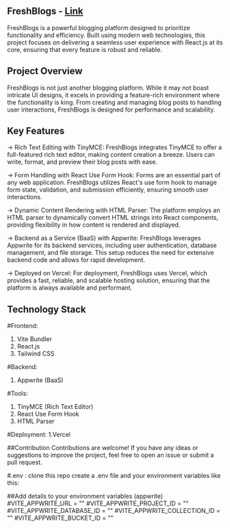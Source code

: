 ## FreshBlogs - [Link](https://fresh-blogs.vercel.app/)
FreshBlogs is a powerful blogging platform designed to prioritize functionality and efficiency. Built using modern web technologies, this project focuses on delivering a seamless user experience with React.js at its core, ensuring that every feature is robust and reliable.

## Project Overview
FreshBlogs is not just another blogging platform. While it may not boast intricate UI designs, it excels in providing a feature-rich environment where the functionality is king. From creating and managing blog posts to handling user interactions, FreshBlogs is designed for performance and scalability.

## Key Features
-> Rich Text Editing with TinyMCE: FreshBlogs integrates TinyMCE to offer a full-featured rich text editor, making content creation a breeze. Users can write, format, and preview their blog posts with ease.

-> Form Handling with React Use Form Hook: Forms are an essential part of any web application. FreshBlogs utilizes React's use form hook to manage form state, validation, and submission efficiently, ensuring smooth user interactions.

-> Dynamic Content Rendering with HTML Parser: The platform employs an HTML parser to dynamically convert HTML strings into React components, providing flexibility in how content is rendered and displayed.

-> Backend as a Service (BaaS) with Appwrite: FreshBlogs leverages Appwrite for its backend services, including user authentication, database management, and file storage. This setup reduces the need for extensive backend code and allows for rapid development.

-> Deployed on Vercel: For deployment, FreshBlogs uses Vercel, which provides a fast, reliable, and scalable hosting solution, ensuring that the platform is always available and performant.

## Technology Stack

#Frontend:
1. Vite Bundler
2. React.js
3. Tailwind CSS

#Backend:
1. Appwrite (BaaS)

#Tools:
1. TinyMCE (Rich Text Editor)
2. React Use Form Hook
3. HTML Parser

#Deployment:
1.Vercel

##Contribution
Contributions are welcome! If you have any ideas or suggestions to improve the project, feel free to open an issue or submit a pull request. 

#.env :
clone this repo create a .env file and your environment variables like this:

##Add details to your environment variables (appwrite)
#VITE_APPWRITE_URL = ""
#VITE_APPWRITE_PROJECT_ID = ""
#VITE_APPWRITE_DATABASE_ID = ""
#VITE_APPWRITE_COLLECTION_ID = ""
#VITE_APPWRITE_BUCKET_ID = ""
